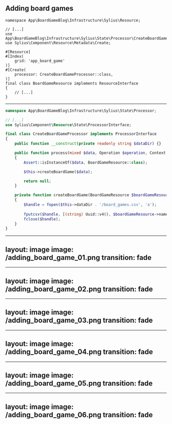 ## Adding board games

<v-clicks>

```php{all|11|11,5|12|12,4}
namespace App\BoardGameBlog\Infrastructure\Sylius\Resource;

// [...]
use App\BoardGameBlog\Infrastructure\Sylius\State\Processor\CreateBoardGameProcessor;
use Sylius\Component\Resource\Metadata\Create;

#[Resource]
#[Index(
    grid: 'app_board_game'
)]
#[Create(
    processor: CreateBoardGameProcessor::class,
)]
final class BoardGameResource implements ResourceInterface
{
    // [...]
}

```

</v-clicks>

---

```php {all|6|6,4|6,4,10|12|14|14,19-25|21|23|24|16}
namespace App\BoardGameBlog\Infrastructure\Sylius\State\Processor;

// [...]
use Sylius\Component\Resource\State\ProcessorInterface;

final class CreateBoardGameProcessor implements ProcessorInterface
{
    public function __construct(private readonly string $dataDir) {}

    public function process(mixed $data, Operation $operation, Context $context): mixed
    {
        Assert::isInstanceOf($data, BoardGameResource::class);

        $this->createBoardGame($data);

        return null;
    }

    private function createBoardGame(BoardGameResource $boardGameResource): void
    {
        $handle = fopen($this->dataDir . '/board_games.csv', 'a');
        
        fputcsv($handle, [(string) Uuid::v4(), $boardGameResource->name, $boardGameResource->shortDescription]);
        fclose($handle);
    }
}


```

---
layout: image
image: /adding_board_game_01.png
transition: fade
---

---
layout: image
image: /adding_board_game_02.png
transition: fade
---

---
layout: image
image: /adding_board_game_03.png
transition: fade
---

---
layout: image
image: /adding_board_game_04.png
transition: fade
---

---
layout: image
image: /adding_board_game_05.png
transition: fade
---

---
layout: image
image: /adding_board_game_06.png
transition: fade
---
